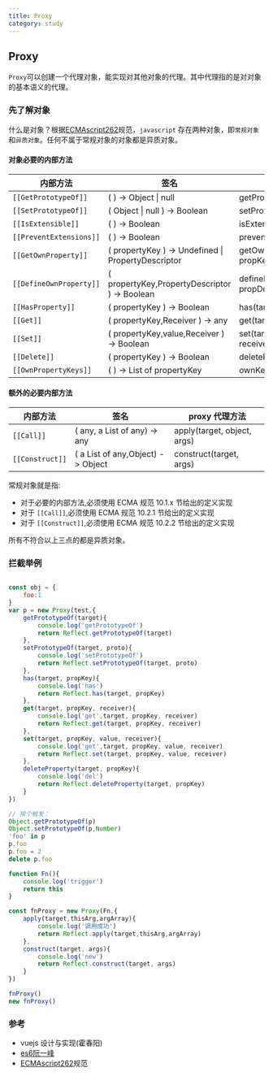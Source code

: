 ```yaml
---
title: Proxy
category: study
---  
```


## Proxy

`Proxy`可以创建一个代理对象，能实现对其他对象的代理。其中代理指的是对对象的基本语义的代理。 

### 先了解对象  

什么是对象？根据[ECMAscript262](https://262.ecma-international.org/12.0/)规范，`javascript` 存在两种对象，即`常规对象`和`异质对象`。任何不属于常规对象的对象都是异质对象。

#### 对象必要的内部方法  

| 内部方法                 |签名                                                  | proxy 代理方法    |   
| ---------------------- | ---------------------------------------------------- | ------------------|
| `[[GetPrototypeOf]]`   | ( ) -> Object \| null                                | getPrototypeOf(target) |
| `[[SetPrototypeOf]]`   | ( Object \| null ) -> Boolean                        |setPrototypeOf(target, proto)|
| `[[IsExtensible]]`     | ( ) -> Boolean                                       |isExtensible(target)|
| `[[PreventExtensions]]`| ( ) -> Boolean                                       |preventExtensions(target)|
| `[[GetOwnProperty]]`  | ( propertyKey ) -> Undefined \| PropertyDescriptor   |getOwnPropertyDescriptor(target, propKey)|
| `[[DefineOwnProperty]]`| ( propertyKey,PropertyDescriptor ) -> Boolean        |defineProperty(target, propKey, propDesc)|
| `[[HasProperty]]`      | ( propertyKey ) -> Boolean                           |has(target, propKey)|
| `[[Get]]`              | ( propertyKey,Receiver ) -> any                      |get(target, propKey, receiver)|
| `[[Set]]`              | ( propertyKey,value,Receiver ) -> Boolean            |set(target, propKey, value, receiver)|
| `[[Delete]]`           | ( propertyKey ) -> Boolean                           |deleteProperty(target, propKey)|
| `[[OwnPropertyKeys]]`  | ( ) -> List of propertyKey                           |ownKeys(target)|

#### 额外的必要内部方法

| 内部方法                 |签名                                                    |proxy 代理方法    |   
| ---------------------- | ------------------------------------------------------ |------------------|
| `[[Call]]`             | ( any, a List of any) -> any                           |apply(target, object, args)|
| `[[Construct]]`        | ( a List of any,Object) -> Object                      |construct(target, args)|

常规对象就是指:

- 对于必要的内部方法,必须使用 ECMA 规范 10.1.x 节给出的定义实现
- 对于 `[[Call]]`,必须使用 ECMA 规范 10.2.1 节给出的定义实现
- 对于 `[[Construct]]`,必须使用 ECMA 规范 10.2.2 节给出的定义实现

所有不符合以上三点的都是异质对象。

### 拦截举例

```javascript

const obj = {
    foo:1
}
var p = new Proxy(test,{
    getPrototypeOf(target){
        console.log('getPrototypeOf')
        return Reflect.getPrototypeOf(target)
    },
    setPrototypeOf(target, proto){
        console.log('setPrototypeOf')
        return Reflect.setPrototypeOf(target, proto)
    },
    has(target, propKey){
        console.log('has')
        return Reflect.has(target, propKey)
    },
    get(target, propKey, receiver){
        console.log('get',target, propKey, receiver)
        return Reflect.get(target, propKey, receiver)
    },
    set(target, propKey, value, receiver){
        console.log('get',target, propKey, value, receiver)
        return Reflect.set(target, propKey, value, receiver)
    },
    deleteProperty(target, propKey){
        console.log('del')
        return Reflect.deleteProperty(target, propKey)
    }
})

// 挨个触发：
Object.getPrototypeOf(p) 
Object.setPrototypeOf(p,Number) 
'foo' in p 
p.foo 
p.foo = 2 
delete p.foo 

function Fn(){
    console.log('trigger')
    return this
}

const fnProxy = new Proxy(Fn,{
    apply(target,thisArg,argArray){
        console.log('调用成功')
        return Reflect.apply(target,thisArg,argArray)
    },
    construct(target, args){
        console.log('new')
        return Reflect.construct(target, args)
    }
})

fnProxy() 
new fnProxy()

```

 ### 参考

 - vuejs 设计与实现(霍春阳)
 - [es6阮一峰](https://es6.ruanyifeng.com/#docs/proxy)
 - [ECMAscript262](https://262.ecma-international.org/12.0/)规范